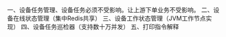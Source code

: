 
一、设备任务管理、设备任务必须不受影响。让上游下单业务不受影响。
二、设备在线状态管理（集中Redis共享）
三、设备工作状态管理（JVM工作节点实现）
四、设备任务巡检器（支持数十万并发）
五、打印指令解释
